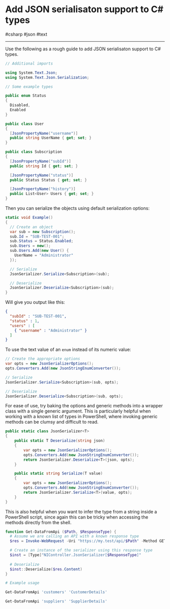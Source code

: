 # Add JSON serialisaton support to C# types

#csharp #json #text

-----

Use the following as a rough guide to add JSON serialisaton support 
to C# types. 

```csharp
// Additional imports

using System.Text.Json;
using System.Text.Json.Serialization;

// Some example types

public enum Status
{
  Disabled,
  Enabled
}

public class User
{
  [JsonPropertyName("username")]
  public string UserName { get; set; }
}

public class Subscription
{
  [JsonPropertyName("subId")]
  public string Id { get; set; }

  [JsonPropertyName("status")]
  public Status Status { get; set; }

  [JsonPropertyName("history")]
  public List<User> Users { get; set; }
}
```

Then you can serialize the objects using default serialization options:

```csharp 
static void Example()
{
  // Create an object 
  var sub = new Subscription();
  sub.Id = "SUB-TEST-001";
  sub.Status = Status.Enabled;
  sub.Users = new();
  sub.Users.Add(new User() {
    UserName = "Administrator"
  });

  // Serialize 
  JsonSerializer.Serialize<Subscription>(sub);

  // Deserialize
  JsonSerializer.Deserialize<Subscription>(sub);
}
```

Will give you output like this:

```json 
{
  "subId" : "SUB-TEST-001",
  "status" : 1,
  "users" : [ 
    { "username" : "Administrator" }
  ]
}
```
  
To use the text value of an `enum` instead of its numeric value:

```csharp 
// Create the appropriate options
var opts = new JsonSerializerOptions();
opts.Converters.Add(new JsonStringEnumConverter());

// Serialize 
JsonSerializer.Serialize<Subscription>(sub, opts);

// Deserialize 
JsonSerializer.Deserialize<Subscription>(sub, opts);
```

For ease of use, try baking the options and generic methods into a wrapper
class with a single generic argument.  This is particularly helpful when 
working with a known list of types in PowerShell, where invoking generic 
methods can be clumsy and difficult to read.

```csharp
public static class JsonSerializer<T> 
{
    public static T Deserialize(string json) 
    {
        var opts = new JsonSerializerOptions();
        opts.Converters.Add(new JsonStringEnumConverter());
        return JsonSerializer.Deserialize<T>(json, opts);
    }

    public static string Serialize(T value)
    {
        var opts = new JsonSerializerOptions();
        opts.Converters.Add(new JsonStringEnumConverter());
        return JsonSerializer.Serialize<T>(value, opts);
    }
}
```

This is also helpful when you want to infer the type from a string inside
a PowerShell script, since again this can be tricky when accessing the methods
directly from the shell.

```powershell 
function Get-DataFromApi ($Path, $ResponseType) {
  # Assume we are calling an API with a known response type 
  $res = Invoke-WebRequest -Uri "https://my.test/api/$Path" -Method GET -ContentType application/json

  # Create an instance of the serializer using this response type
  $inst = [Type]"NIController.JsonSerializer[$ResponseType]"
  
  # Deserialize 
  $inst::Deserialize($res.Content)
}

# Example usage 

Get-DataFromApi 'customers' 'CustomerDetails'

Get-DataFromApi 'suppliers' 'SupplierDetails'
```
